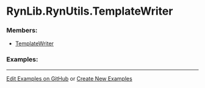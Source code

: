 # <a id="RynLib.RynUtils.TemplateWriter">RynLib.RynUtils.TemplateWriter</a>
    


### Members:

  - [TemplateWriter](TemplateWriter/TemplateWriter.md)

### Examples:



___

[Edit Examples on GitHub](https://github.com/McCoyGroup/References/edit/gh-pages/Documentation/examples/RynLib/RynUtils/TemplateWriter.md) or 
[Create New Examples](https://github.com/McCoyGroup/References/new/gh-pages/?filename=Documentation/examples/RynLib/RynUtils/TemplateWriter.md)